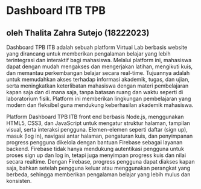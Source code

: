 # Dashboard ITB TPB
## oleh Thalita Zahra Sutejo (18222023)
Dashboard TPB ITB adalah sebuah platform Virtual Lab berbasis website yang dirancang untuk memberikan pengalaman belajar yang lebih terintegrasi dan interaktif bagi mahasiswa. Melalui platform ini, mahasiswa dapat dengan mudah mengakses dan mengerjakan latihan, mengikuti kuis, dan memantau perkembangan belajar secara real-time. Tujuannya adalah untuk memudahkan akses terhadap informasi akademik, tugas, dan ujian, serta meningkatkan keterlibatan mahasiswa dengan materi pembelajaran kapan saja dan di mana saja, tanpa batasan ruang dan waktu seperti di laboratorium fisik. Platform ini memberikan lingkungan pembelajaran yang modern dan fleksibel guna mendukung keberhasilan akademik mahasiswa.

Platform Dashboard TPB ITB  front end berbasis Node.js, menggunakan HTML5, CSS3, dan JavaScript untuk mengatur struktur halaman, tampilan visual, serta interaksi pengguna. Elemen-elemen seperti daftar (sign up), masuk (log in), navigasi antar halaman, pengaturan kuis, dan penyimpanan progress pengguna dikelola dengan bantuan Firebase sebagai layanan backend. Firebase tidak hanya mendukung autentikasi pengguna untuk proses sign up dan log in, tetapi juga menyimpan progress kuis dan nilai secara realtime. Dengan Firebase, progress pengguna dapat diakses kapan saja, bahkan setelah pengguna keluar atau menggunakan perangkat yang berbeda, sehingga memberikan pengalaman belajar yang lebih mulus dan konsisten.

